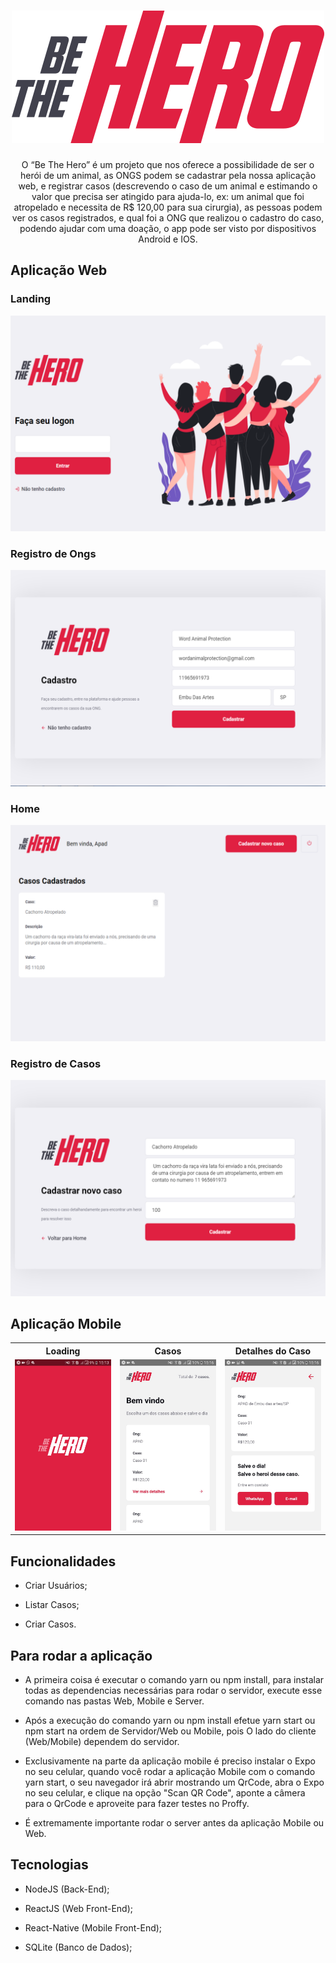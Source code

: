 <h1 align="center">
    <img alt="Logo" title="Logo" src="assets/logo.svg">
</h1>

<p align="center"> 
  O “Be The Hero” é um projeto que nos oferece a possibilidade de ser o herói de um animal,
  as ONGS podem se cadastrar pela nossa aplicação web, e registrar casos (descrevendo o caso de um
  animal e estimando o valor que precisa ser atingido para ajuda-lo, ex: um animal que foi atropelado e necessita de R$ 120,00 para sua cirurgia), as pessoas podem ver os casos registrados, e qual foi a ONG que realizou o cadastro do caso, podendo ajudar com uma doação, o app pode ser visto por dispositivos Android e IOS.
</p>

## Aplicação Web

### Landing 

<p align="center">
    <img alt="Landing" title="Landing" src="assets/Web/landingBeTheHero.png">
</p>

### Registro de Ongs

<p align="center">
    <img alt="Registro de Ongs" title="Register Be The Hero" src="assets/Web/RegisterBeTheHero.png">
</p>

### Home 

<p align="center">
    <img alt="Home Page" title="Home" src="assets/Web/homeBeTheHero.png" color="##8257e5">
</p>

### Registro de Casos 

<p align="center">
    <img alt="Registro de casos" title="Case Register" src="assets/Web/CaseRegisterBeTheHero.png" color="##8257e5">
</p>

## Aplicação Mobile

<table>
  <tr>
    <th width="33.3%">
      Loading 
    </th>
    <th width="33.3%">
      Casos
    </th>
    <th width="33.3%">
      Detalhes do Caso
    </th>
  </tr>
  <tr>
    <td>
      <img alt="Loading" title="Loading" width="620" src="assets/Mobile/Loading.jpg">
    </td>
    <td>
        <img alt="Cases" title="Casos" width="620" src="assets/Mobile/Cases.jpg">
    </td>
    <td>
        <img alt="CasesDetails" title="Detalhes do Caso" width="620" src="assets/Mobile/CasesDetails.jpg">
    </td>
  </tr>
</table>

## Funcionalidades

* Criar Usuários;

* Listar Casos;

* Criar Casos.

## Para rodar a aplicação

  * A primeira coisa é executar o comando yarn ou npm install,
  para instalar todas as dependencias necessárias para rodar o
  servidor, execute esse comando nas pastas Web, Mobile e Server.

  * Após a execução do comando yarn ou npm install efetue yarn start
  ou npm start na ordem de Servidor/Web ou Mobile, pois O lado do cliente
  (Web/Mobile) dependem do servidor.

  * Exclusivamente na parte da aplicação mobile é preciso instalar o Expo 
  no seu celular, quando você rodar a aplicação Mobile com o comando yarn
  start, o seu navegador irá abrir mostrando um QrCode, abra o Expo no seu
  celular, e clique na opção "Scan QR Code", aponte a câmera para o QrCode
  e aproveite para fazer testes no Proffy. 

  * É extremamente importante rodar o server antes da aplicação Mobile ou Web. 

## Tecnologias

  * NodeJS (Back-End);

  * ReactJS (Web Front-End);

  * React-Native (Mobile Front-End);

  * SQLite (Banco de Dados);




